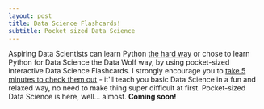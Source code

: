 ```yaml
---
layout: post
title: Data Science Flashcards!
subtitle: Pocket sized Data Science
---
```


Aspiring Data Scientists can learn Python [the hard way](https://learnpythonthehardway.org/) or chose to learn Python for Data Science the Data Wolf way, by using pocket-sized interactive Data Science Flashcards.  I strongly encourage you to [take 5 minutes to check them out](https://datawolf.us/data-science-flashcards/) - it'll teach you basic Data Science in a fun and relaxed way, no need to make thing super difficult at first. Pocket-sized Data Science is here, well... almost. **Coming soon!**



